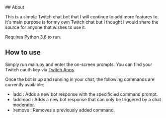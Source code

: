## About

This is a simple Twitch chat bot that I will continue to add more features to. It's main purpose is for my own Twitch chat but I thought I would share the source for anyone that wishes to use it.

Requires Python 3.6 to run.

## How to use

Simply run main.py and enter the on-screen prompts. You can find your Twitch oauth key via [Twitch Apps](https://twitchapps.com/tmi/).

Once the bot is up and running in your chat, the following commands are currently available:
- !add <prompt> <response>: Adds a new bot response with the specificied command prompt.
- !addmod <prompt> <response>: Adds a new bot response that can only be triggered by a chat moderator.
- !remove <prompt>: Removes a previously added command.

